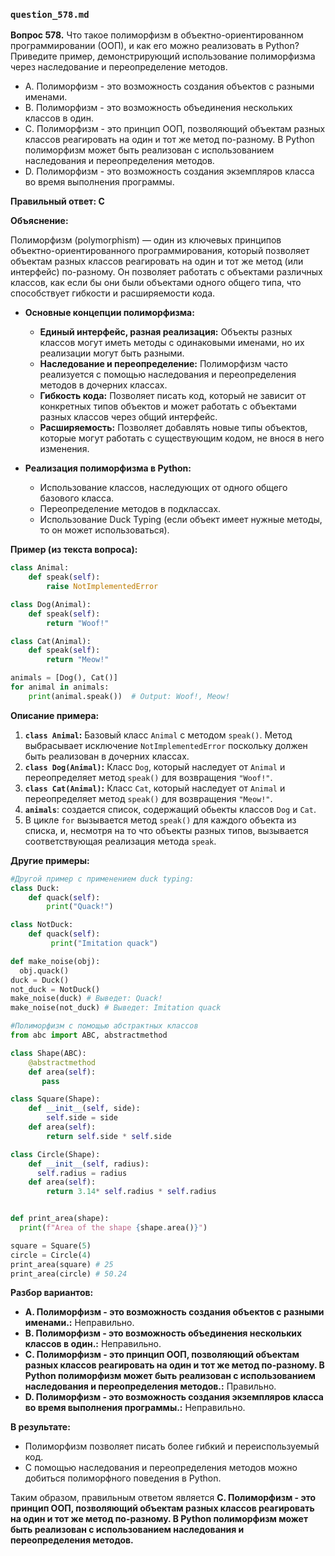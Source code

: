 ### `question_578.md`

**Вопрос 578.** Что такое полиморфизм в объектно-ориентированном программировании (ООП), и как его можно реализовать в Python? Приведите пример, демонстрирующий использование полиморфизма через наследование и переопределение методов.

-   A.  Полиморфизм - это возможность создания объектов с разными именами.
-   B.  Полиморфизм - это возможность объединения нескольких классов в один.
-   C. Полиморфизм - это принцип ООП, позволяющий объектам разных классов реагировать на один и тот же метод по-разному. В Python полиморфизм может быть реализован с использованием наследования и переопределения методов.
-   D. Полиморфизм - это возможность создания экземпляров класса во время выполнения программы.

**Правильный ответ: C**

**Объяснение:**

Полиморфизм (polymorphism) — один из ключевых принципов объектно-ориентированного программирования, который позволяет объектам разных классов реагировать на один и тот же метод (или интерфейс) по-разному. Он позволяет работать с объектами различных классов, как если бы они были объектами одного общего типа, что способствует гибкости и расширяемости кода.

*   **Основные концепции полиморфизма:**
    *   **Единый интерфейс, разная реализация:** Объекты разных классов могут иметь методы с одинаковыми именами, но их реализации могут быть разными.
    *  **Наследование и переопределение:** Полиморфизм часто реализуется с помощью наследования и переопределения методов в дочерних классах.
    *  **Гибкость кода:** Позволяет писать код, который не зависит от конкретных типов объектов и может работать с объектами разных классов через общий интерфейс.
    *   **Расширяемость:** Позволяет добавлять новые типы объектов, которые могут работать с существующим кодом, не внося в него изменения.

*   **Реализация полиморфизма в Python:**
    *   Использование классов, наследующих от одного общего базового класса.
    *  Переопределение методов в подклассах.
    *  Использование Duck Typing (если объект имеет нужные методы, то он может использоваться).

**Пример (из текста вопроса):**

```python
class Animal:
    def speak(self):
        raise NotImplementedError

class Dog(Animal):
    def speak(self):
        return "Woof!"

class Cat(Animal):
    def speak(self):
        return "Meow!"

animals = [Dog(), Cat()]
for animal in animals:
    print(animal.speak())  # Output: Woof!, Meow!
```
**Описание примера:**

1.  **`class Animal`:**  Базовый класс `Animal` с методом `speak()`. Метод выбрасывает исключение `NotImplementedError`  поскольку должен быть реализован в дочерних классах.
2.  **`class Dog(Animal)`:** Класс `Dog`, который наследует от `Animal` и переопределяет метод `speak()` для возвращения `"Woof!"`.
3.  **`class Cat(Animal)`:** Класс `Cat`, который наследует от `Animal` и переопределяет метод `speak()` для возвращения `"Meow!"`.
4. **`animals`**: создается список, содержащий обьекты классов `Dog` и `Cat`.
5.  В цикле `for` вызывается метод `speak()` для каждого объекта из списка, и, несмотря на то что объекты разных типов,  вызывается соответствующая реализация метода `speak`.

**Другие примеры:**
```python
#Другой пример с применением duck typing:
class Duck:
    def quack(self):
        print("Quack!")

class NotDuck:
    def quack(self):
         print("Imitation quack")

def make_noise(obj):
  obj.quack()
duck = Duck()
not_duck = NotDuck()
make_noise(duck) # Выведет: Quack!
make_noise(not_duck) # Выведет: Imitation quack

#Полиморфизм с помощью абстрактных классов
from abc import ABC, abstractmethod

class Shape(ABC):
    @abstractmethod
    def area(self):
       pass

class Square(Shape):
    def __init__(self, side):
        self.side = side
    def area(self):
        return self.side * self.side

class Circle(Shape):
    def __init__(self, radius):
      self.radius = radius
    def area(self):
        return 3.14* self.radius * self.radius


def print_area(shape):
  print(f"Area of the shape {shape.area()}")

square = Square(5)
circle = Circle(4)
print_area(square) # 25
print_area(circle) # 50.24
```
**Разбор вариантов:**

*  **A. Полиморфизм - это возможность создания объектов с разными именами.:** Неправильно.
*   **B. Полиморфизм - это возможность объединения нескольких классов в один.:** Неправильно.
*   **C. Полиморфизм - это принцип ООП, позволяющий объектам разных классов реагировать на один и тот же метод по-разному. В Python полиморфизм может быть реализован с использованием наследования и переопределения методов.:** Правильно.
*   **D. Полиморфизм - это возможность создания экземпляров класса во время выполнения программы.:** Неправильно.

**В результате:**
*  Полиморфизм позволяет писать более гибкий и переиспользуемый код.
*  С помощью наследования и переопределения методов можно добиться полиморфного поведения в Python.

Таким образом, правильным ответом является **C. Полиморфизм - это принцип ООП, позволяющий объектам разных классов реагировать на один и тот же метод по-разному. В Python полиморфизм может быть реализован с использованием наследования и переопределения методов.**
